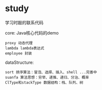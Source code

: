 # study
学习时敲的联系代码

core: Java核心代码的demo 

    proxy 动态代理 
    lambda lambda表达式
    employee 封装

dataStructure:

	sort 排序算法：冒泡、选择、插入、shell ...完善中
	suanfa 算法思想：穷举、递推、递归、分治、概率
	ClType和stackType 数据结构：栈、队列、树
	

